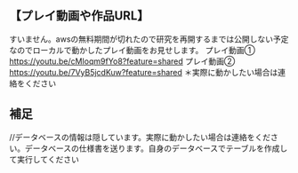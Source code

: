 ## 【プレイ動画や作品URL】
すいません。awsの無料期間が切れたので研究を再開するまでは公開しない予定なのでローカルで動かしたプレイ動画をお見せします。
プレイ動画①
https://youtu.be/cMIoqm9fYo8?feature=shared
プレイ動画②
https://youtu.be/7VyB5jcdKuw?feature=shared
＊実際に動かしたい場合は連絡をください

## 補足
//データベースの情報は隠しています。実際に動かしたい場合は連絡をください。データベースの仕様書を送ります。自身のデータベースでテーブルを作成して実行してください
